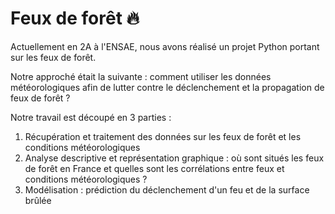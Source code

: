 # Feux de forêt :fire:
Actuellement en 2A à l'ENSAE, nous avons réalisé un projet Python portant sur les feux de forêt. 

Notre approché était la suivante : comment utiliser les données météorologiques afin de lutter contre le déclenchement et la propagation de feux de forêt ? 

Notre travail est découpé en 3 parties : 
1) Récupération et traitement des données sur les feux de forêt et les conditions météorologiques 
2) Analyse descriptive et représentation graphique : où sont situés les feux de forêt en France et quelles sont les corrélations entre feux et conditions météorologiques ? 
3) Modélisation : prédiction du déclenchement d'un feu et de la surface brûlée 

